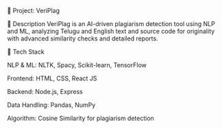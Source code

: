 
📌 Project: VeriPlag

📝 Description
VeriPlag is an AI-driven plagiarism detection tool using NLP and ML, analyzing Telugu and English text and source code for originality with advanced similarity checks and detailed reports.


🚀 Tech Stack

NLP & ML: NLTK, Spacy, Scikit-learn, TensorFlow

Frontend: HTML, CSS, React JS

Backend: Node.js, Express

Data Handling: Pandas, NumPy

Algorithm: Cosine Similarity for plagiarism detection

